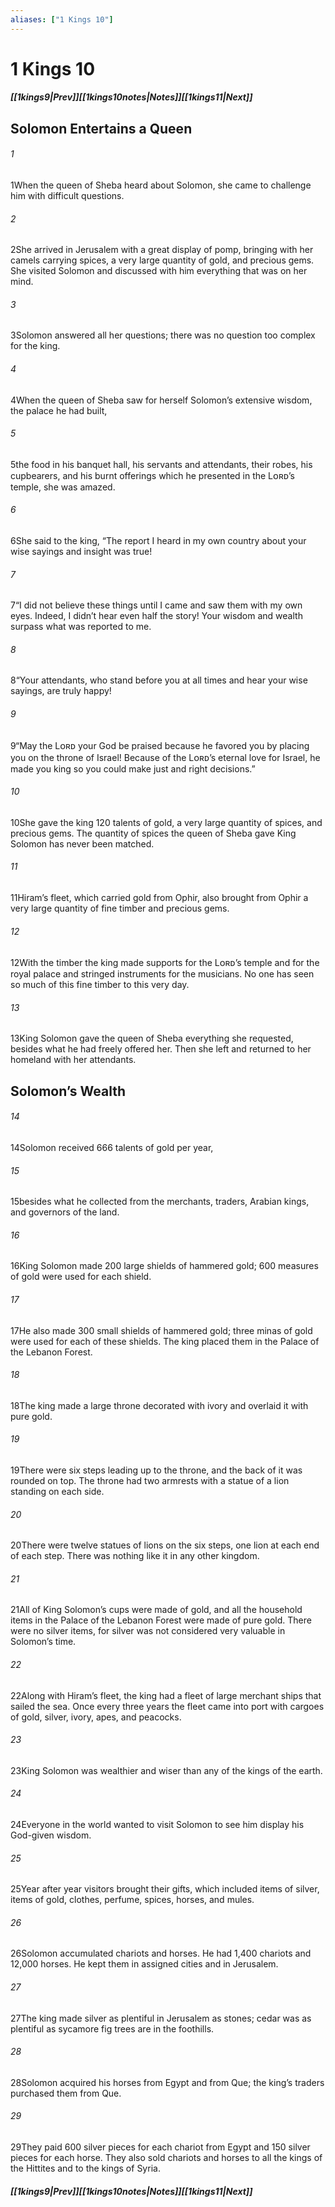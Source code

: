 ```yaml
---
aliases: ["1 Kings 10"]
---
```

# 1 Kings 10
##### <span class=arrow-left></span>[[1kings9|Prev]]<span class=navigation-separator></span>[[1kings10notes|Notes]]<span class=navigation-separator></span>[[1kings11|Next]]<span class=arrow-right></span>
## Solomon Entertains a Queen
###### 1
<span class=verse-first>1</span>When the queen of Sheba heard about Solomon, she came to challenge him with difficult questions.
###### 2
<span class=verse-body>2</span>She arrived in Jerusalem with a great display of pomp, bringing with her camels carrying spices, a very large quantity of gold, and precious gems. She visited Solomon and discussed with him everything that was on her mind.
###### 3
<span class=verse-body>3</span>Solomon answered all her questions; there was no question too complex for the king.
###### 4
<span class=verse-body>4</span>When the queen of Sheba saw for herself Solomon’s extensive wisdom, the palace he had built,
###### 5
<span class=verse-body>5</span>the food in his banquet hall, his servants and attendants, their robes, his cupbearers, and his burnt offerings which he presented in the Lᴏʀᴅ’s temple, she was amazed.
###### 6
<span class=verse-body>6</span>She said to the king, “The report I heard in my own country about your wise sayings and insight was true!
###### 7
<span class=verse-body>7</span>“I did not believe these things until I came and saw them with my own eyes. Indeed, I didn’t hear even half the story! Your wisdom and wealth surpass what was reported to me.
###### 8
<span class=verse-body>8</span>“Your attendants, who stand before you at all times and hear your wise sayings, are truly happy!
###### 9
<span class=verse-body>9</span>“May the Lᴏʀᴅ your God be praised because he favored you by placing you on the throne of Israel! Because of the Lᴏʀᴅ’s eternal love for Israel, he made you king so you could make just and right decisions.”
###### 10
<span class=verse-body>10</span>She gave the king 120 talents of gold, a very large quantity of spices, and precious gems. The quantity of spices the queen of Sheba gave King Solomon has never been matched.
<div class=paragraph-break></div>

###### 11
<span class=verse-first>11</span>Hiram’s fleet, which carried gold from Ophir, also brought from Ophir a very large quantity of fine timber and precious gems.
###### 12
<span class=verse-body>12</span>With the timber the king made supports for the Lᴏʀᴅ’s temple and for the royal palace and stringed instruments for the musicians. No one has seen so much of this fine timber to this very day.
<div class=paragraph-break></div>

###### 13
<span class=verse-first>13</span>King Solomon gave the queen of Sheba everything she requested, besides what he had freely offered her. Then she left and returned to her homeland with her attendants.
## Solomon’s Wealth
###### 14
<span class=verse-first>14</span>Solomon received 666 talents of gold per year,
###### 15
<span class=verse-body>15</span>besides what he collected from the merchants, traders, Arabian kings, and governors of the land.
###### 16
<span class=verse-body>16</span>King Solomon made 200 large shields of hammered gold; 600 measures of gold were used for each shield.
###### 17
<span class=verse-body>17</span>He also made 300 small shields of hammered gold; three minas of gold were used for each of these shields. The king placed them in the Palace of the Lebanon Forest.
###### 18
<span class=verse-body>18</span>The king made a large throne decorated with ivory and overlaid it with pure gold.
###### 19
<span class=verse-body>19</span>There were six steps leading up to the throne, and the back of it was rounded on top. The throne had two armrests with a statue of a lion standing on each side.
###### 20
<span class=verse-body>20</span>There were twelve statues of lions on the six steps, one lion at each end of each step. There was nothing like it in any other kingdom.
###### 21
<span class=verse-body>21</span>All of King Solomon’s cups were made of gold, and all the household items in the Palace of the Lebanon Forest were made of pure gold. There were no silver items, for silver was not considered very valuable in Solomon’s time.
###### 22
<span class=verse-body>22</span>Along with Hiram’s fleet, the king had a fleet of large merchant ships that sailed the sea. Once every three years the fleet came into port with cargoes of gold, silver, ivory, apes, and peacocks.
<div class=paragraph-break></div>

###### 23
<span class=verse-first>23</span>King Solomon was wealthier and wiser than any of the kings of the earth.
###### 24
<span class=verse-body>24</span>Everyone in the world wanted to visit Solomon to see him display his God-given wisdom.
###### 25
<span class=verse-body>25</span>Year after year visitors brought their gifts, which included items of silver, items of gold, clothes, perfume, spices, horses, and mules.
<div class=paragraph-break></div>

###### 26
<span class=verse-first>26</span>Solomon accumulated chariots and horses. He had 1,400 chariots and 12,000 horses. He kept them in assigned cities and in Jerusalem.
###### 27
<span class=verse-body>27</span>The king made silver as plentiful in Jerusalem as stones; cedar was as plentiful as sycamore fig trees are in the foothills.
###### 28
<span class=verse-body>28</span>Solomon acquired his horses from Egypt and from Que; the king’s traders purchased them from Que.
###### 29
<span class=verse-body>29</span>They paid 600 silver pieces for each chariot from Egypt and 150 silver pieces for each horse. They also sold chariots and horses to all the kings of the Hittites and to the kings of Syria.
##### <span class=arrow-left></span>[[1kings9|Prev]]<span class=navigation-separator></span>[[1kings10notes|Notes]]<span class=navigation-separator></span>[[1kings11|Next]]<span class=arrow-right></span>